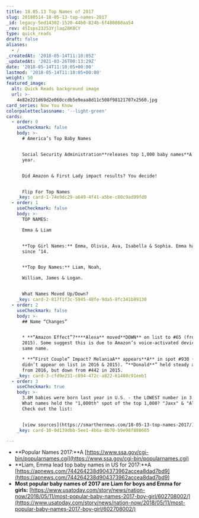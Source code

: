 ```yaml
---
title: 18.05.13 Top Names of 2017
slug: 20180514-18-05-13-top-names-2017
_id: legacy-5ed14302-1520-44b0-824b-6f480860aa54
_rev: 45Isps23253Yjlaq28K8CY
type: quick_reads
draft: false
aliases:
  - /
_createdAt: '2018-05-14T11:10:05Z'
_updatedAt: '2021-03-26T00:13:29Z'
date: '2018-05-14T11:10:05+00:00'
lastmod: '2018-05-14T11:10:05+00:00'
weight: 50
featured_image:
  alt: Quick Reads background image
  url: >-
    4e82e221d69d2e060ccdb5e9eaa8d11c508f98121707x2560.jpg
card_series: Now You Know
colorpaletteclassname: '--light-green'
cards:
  - order: 0
    useCheckmark: false
    body: >-
      # America’s Top Baby Names


      Social Security Administration**releases top 1,000 baby names**A every
      year.


      Did Amazon & First Lady impact results? You decide!


      Flip For Top Names
    _key: card-1-74e9dc29-a649-4f41-a5be-c80c9ad99fd0
  - order: 1
    useCheckmark: false
    body: >-
      TOP NAMES:  

      Emma & Liam


      **Top Girl Names:** Emma, Olivia, Ava, Isabella & Sophia. Emma has been #1
      since ’14.


      **Top Boy Names:** Liam, Noah,  

      William, James & Logan.


      What Names Moved Up/Down?
    _key: card-2-817f1f3c-5945-48fe-9da5-8fc341b89130
  - order: 2
    useCheckmark: false
    body: >-
      ## Name “Changes”


      * **“Amazon Effect”?****Alexa** moved**DOWN** on list to #65 (from #32 in
      2015). Some suggest this is due to Amazon’s voice-activated device by the
      same name.

      * **“First Couple” Impact? MelaniaA** appears**A** in spot #930 (‘Melania’
      didn’t appear on list in 2016 & 2015). “**Donald**” held steady at #488
      from 2016, but down from #442 in 2015.
    _key: card-3-cfd9e231-c894-472c-a822-61480c91eeb1
  - order: 3
    useCheckmark: true
    body: >-
      3.8M babies were born last year in U.S. - the LOWEST number in 3 decades.
      What names held the "1,000th" spot of the top 1,000? "Jaxx" & "Alora".
      Check out the list:


      [view sources](https://smarthernews.com/18-05-13-top-names-2017/)
    _key: card-10-0d139dbb-5ee1-4b6a-8b70-b9e98f888665

---
```

* **Popular Names 2017:**A [https://www.ssa.gov/cgi-bin/popularnames.cgi](https://www.ssa.gov/cgi-bin/popularnames.cgi)
* **Liam, Emma lead top baby names in US for 2017:**A [https://apnews.com/744264238d904373962accea8dad7bd9](https://apnews.com/744264238d904373962accea8dad7bd9)
* **Most popular baby names of 2017 are Liam for boys and Emma for girls:** [https://www.usatoday.com/story/news/nation-now/2018/05/11/most-popular-baby-names-2017-boy-girl/602708002/](https://www.usatoday.com/story/news/nation-now/2018/05/11/most-popular-baby-names-2017-boy-girl/602708002/)